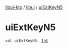 [libui-ktx](../index.md) / [libui](index.md) / [uiExtKeyN5](./ui-ext-key-n5.md)

# uiExtKeyN5

`val uiExtKeyN5: `[`Int`](https://kotlinlang.org/api/latest/jvm/stdlib/kotlin/-int/index.html)